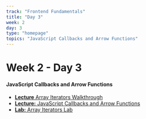 ```yaml
---
track: "Frontend Fundamentals"
title: "Day 3"
week: 2
day: 3
type: "homepage"
topics: "JavaScript Callbacks and Arrow Functions"
---
```


# Week 2 - Day 3

#### JavaScript Callbacks and Arrow Functions
- [**Lecture** Array Iterators Walkthrough](/frontend-fundamentals/week-2/day-3/lecture-materials/array-iterators-walkthrough/) 
- [**Lecture:** JavaScript Callbacks and Arrow Functions](/frontend-fundamentals/week-2/day-3/lecture-materials/javascript-callbacks-and-arrow-functions/)
- [**Lab:** Array Iterators Lab](/frontend-fundamentals/week-2/day-3/labs/array-iterators-lab/)




